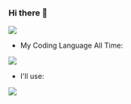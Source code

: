 ### Hi there 👋

<!--
**YHISH-yhish/YHISH-yhish** is a ✨ _special_ ✨ repository because its `README.md` (this file) appears on your GitHub profile.

Here are some ideas to get you started:

- 🔭 I’m currently working on ...
- 🌱 I’m currently learning ...
- 👯 I’m looking to collaborate on ...
- 🤔 I’m looking for help with ...
- 💬 Ask me about ...
- 📫 How to reach me: ...
- 😄 Pronouns: ...
- ⚡ Fun fact: ...
-->

<img src="https://komarev.com/ghpvc/?username=yhish&abbreviated=true" />

- My Coding Language All Time:

<img align="center" src="https://github-readme-stats.vercel.app/api/wakatime?username=yhish&theme=transparent&hide_border=true&layout=compact&langs_count=10&display_format=percent&hide_title=true" />


- I'll use:

![](https://skillicons.dev/icons?i=vscode,pycharm,visualstudio,vim,md,qt,github,gitlab,git,linux,ubuntu,mysql,cmake,c,cpp,python,java,html,css,javascript,stackoverflow,twitter,discord,docker,ps,pr,ae)
